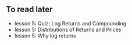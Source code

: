 ## To read later
* lesson 5: Quiz: Log Returns and Compounding
* lesson 5: Distributions of Returns and Prices
* lesson 5: Why log returns